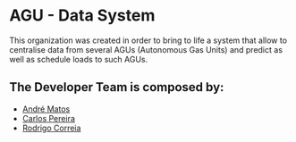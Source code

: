 # AGU - Data System

This organization was created in order to bring to life a system that allow to centralise data from several AGUs (Autonomous Gas Units) and predict as well as schedule loads to such AGUs.

## The Developer Team is composed by:

- [André Matos](https://github.com/matos16)
- [Carlos Pereira](https://github.com/Sideghost)
- [Rodrigo Correia](https://github.com/RodrigoHCorreia)
